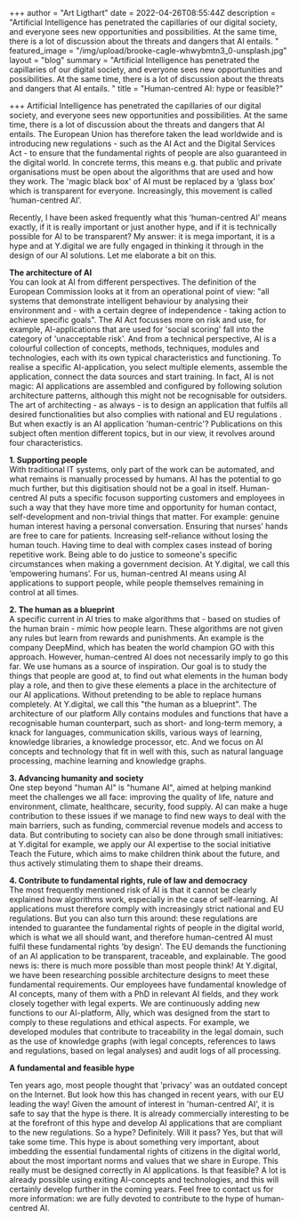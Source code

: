 +++
author = "Art Ligthart"
date = 2022-04-26T08:55:44Z
description = "Artificial Intelligence has penetrated the capillaries of our digital society, and everyone sees new opportunities and possibilities. At the same time, there is a lot of discussion about the threats and dangers that AI entails. "
featured_image = "/img/upload/brooke-cagle-whwybmtn3_0-unsplash.jpg"
layout = "blog"
summary = "Artificial Intelligence has penetrated the capillaries of our digital society, and everyone sees new opportunities and possibilities. At the same time, there is a lot of discussion about the threats and dangers that AI entails. "
title = "Human-centred AI: hype or feasible?"

+++
Artificial Intelligence has penetrated the capillaries of our digital society, and everyone sees new opportunities and possibilities. At the same time, there is a lot of discussion about the threats and dangers that AI entails. The European Union has therefore taken the lead worldwide and is introducing new regulations - such as the AI Act and the Digital Services Act - to ensure that the fundamental rights of people are also guaranteed in the digital world. In concrete terms, this means e.g. that public and private organisations must be open about the algorithms that are used and how they work. The 'magic black box' of AI must be replaced by a ‘glass box’ which is transparent for everyone. Increasingly, this movement is called ‘human-centred AI’.

Recently, I have been asked frequently what this ‘human-centred AI’ means exactly, if it is really important or just another hype, and if it is technically possible for AI to be transparent? My answer: it is mega important, it is a hype and at Y.digital we are fully engaged in thinking it through in the design of our AI solutions. Let me elaborate a bit on this.

**The architecture of AI**  
You can look at AI from different perspectives. The definition of the European Commission looks at it from an operational point of view: "all systems that demonstrate intelligent behaviour by analysing their environment and - with a certain degree of independence - taking action to achieve specific goals". The AI Act focusses more on risk and use, for example, AI-applications that are used for 'social scoring' fall into the category of 'unacceptable risk'. And from a technical perspective, AI is a colourful collection of concepts, methods, techniques, modules and technologies, each with its own typical characteristics and functioning. To realise a specific AI-application, you select multiple elements, assemble the application, connect the data sources and start training. In fact, AI is not magic: AI applications are assembled and configured by following solution architecture patterns, although this might not be recognisable for outsiders. The art of architecting - as always - is to design an application that fulfils all desired functionalities but also complies with national and EU regulations . But when exactly is an AI application 'human-centric'? Publications on this subject often mention different topics, but in our view, it revolves around four characteristics.

**1. Supporting people**  
With traditional IT systems, only part of the work can be automated, and what remains is manually processed by humans. AI has the potential to go much further, but this digitisation should not be a goal in itself. Human-centred AI puts a specific focuson supporting customers and employees in such a way that they have more time and opportunity for human contact, self-development and non-trivial things that matter. For example: genuine human interest having a personal conversation. Ensuring that nurses’ hands are free to care for patients. Increasing self-reliance without losing the human touch. Having time to deal with complex cases instead of boring repetitive work. Being able to do justice to someone's specific circumstances when making a government decision. At Y.digital, we call this ‘empowering humans’. For us, human-centred AI means using AI applications to support people, while people themselves remaining in control at all times.

**2. The human as a blueprint**  
A specific current in AI tries to make algorithms that - based on studies of the human brain - mimic how people learn. These algorithms are not given any rules but learn from rewards and punishments. An example is the company DeepMind, which has beaten the world champion GO with this approach. However, human-centred AI does not necessarily imply to go this far. We use humans as a source of inspiration. Our goal is to study the things that people are good at, to find out what elements in the human body play a role, and then to give these elements a place in the architecture of our AI applications. Without pretending to be able to replace humans completely. At Y.digital, we call this "the human as a blueprint". The architecture of our platform Ally contains modules and functions that have a recognisable human counterpart, such as short- and long-term memory, a knack for languages, communication skills, various ways of learning, knowledge libraries, a knowledge processor, etc. And we focus on AI concepts and technology that fit in well with this, such as natural language processing, machine learning and knowledge graphs.

**3. Advancing humanity and society**  
One step beyond "human AI" is "humane AI", aimed at helping mankind meet the challenges we all face: improving the quality of life, nature and environment, climate, healthcare, security, food supply. AI can make a huge contribution to these issues if we manage to find new ways to deal with the main barriers, such as funding, commercial revenue models and access to data. But contributing to society can also be done through small initiatives: at Y.digital for example, we apply our AI expertise to the social initiative Teach the Future, which aims to make children think about the future, and thus actively stimulating them to shape their dreams.

**4. Contribute to fundamental rights, rule of law and democracy**  
The most frequently mentioned risk of AI is that it cannot be clearly explained how algorithms work, especially in the case of self-learning. AI applications must therefore comply with increasingly strict national and EU regulations. But you can also turn this around: these regulations are intended to guarantee the fundamental rights of people in the digital world, which is what we all should want, and therefore human-centred AI must fulfil these fundamental rights 'by design'. The EU demands the functioning of an AI application to be transparent, traceable, and explainable. The good news is: there is much more possible than most people think! At Y.digital, we have been researching possible architecture designs to meet these fundamental requirements. Our employees have fundamental knowledge of AI concepts, many of them with a PhD in relevant AI fields, and they work closely together with legal experts. We are continuously adding new functions to our AI-platform, Ally, which was designed from the start to comply to these regulations and ethical aspects. For example, we developed modules that contribute to traceability in the legal domain, such as the use of knowledge graphs (with legal concepts, references to laws and regulations, based on legal analyses) and audit logs of all processing.

**A fundamental and feasible hype**

Ten years ago, most people thought that 'privacy' was an outdated concept on the Internet. But look how this has changed in recent years, with our EU leading the way! Given the amount of interest in 'human-centred AI', it is safe to say that the hype is there. It is already commercially interesting to be at the forefront of this hype and develop AI applications that are compliant to the new regulations. So a hype? Definitely. Will it pass? Yes, but that will take some time. This hype is about something very important, about imbedding the essential fundamental rights of citizens in the digital world, about the most important norms and values that we share in Europe. This really must be designed correctly in AI applications. Is that feasible? A lot is already possible using exiting AI-concepts and technologies, and this will certainly develop further in the coming years. Feel free to contact us for more information: we are fully devoted to contribute to the hype of human-centred AI.